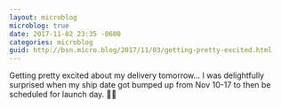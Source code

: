 ```yaml
---
layout: microblog
microblog: true
date: 2017-11-02 23:35 -0600
categories: microblog
guid: http://bsn.micro.blog/2017/11/03/getting-pretty-excited.html
---
```

Getting pretty excited about my delivery tomorrow... I was delightfully surprised when my ship date got bumped up from Nov 10-17 to then be scheduled for launch day. 📱🎉
